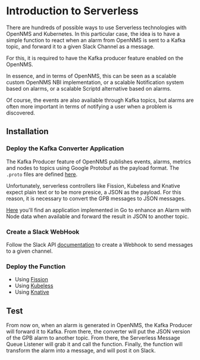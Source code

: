 
# Introduction to Serverless

There are hundreds of possible ways to use Serverless technologies with OpenNMS and Kubernetes. In this particular case, the idea is to have a simple function to react when an alarm from OpenNMS is sent to a Kafka topic, and forward it to a given Slack Channel as a message.

For this, it is required to have the Kafka producer feature enabled on the OpenNMS.

In essence, and in terms of OpenNMS, this can be seen as a scalable custom OpenNMS NBI implementation, or a scalable Notification system based on alarms, or a scalable Scriptd alternative based on alarms.

Of course, the events are also available through Kafka topics, but alarms are often more important in terms of notifying a user when a problem is discovered.

## Installation

### Deploy the Kafka Converter Application

The Kafka Producer feature of OpenNMS publishes events, alarms, metrics and nodes to topics using Google Protobuf as the payload format. The `.proto` files are defined [here](https://github.com/OpenNMS/opennms/tree/develop/features/kafka/producer/src/main/proto).

Unfortunately, serverless controllers like Fission, Kubeless and Knative expect plain text or to be more presice, a JSON as the payload. For this reason, it is necessary to convert the GPB messages to JSON messages.

[Here](https://github.com/agalue/producer-enhancer) you'll find an application implemented in Go to enhance an Alarm with Node data when available and forward the result in JSON  to another topic.

### Create a Slack WebHook

Follow the Slack API [documentation](https://api.slack.com/incoming-webhooks) to create a Webhook to send messages to a given channel.

### Deploy the Function

* Using [Fission](README.fission.md)
* Using [Kubeless](README.kubeless.md)
* Using [Knative](README.knative.md)

## Test

From now on, when an alarm is generated in OpenNMS, the Kafka Producer will forward it to Kafka. From there, the converter will put the JSON version of the GPB alarm to another topic. From there, the Serverless Message Queue Listener will grab it and call the function. Finally, the function will transform the alarm into a message, and will post it on Slack.

